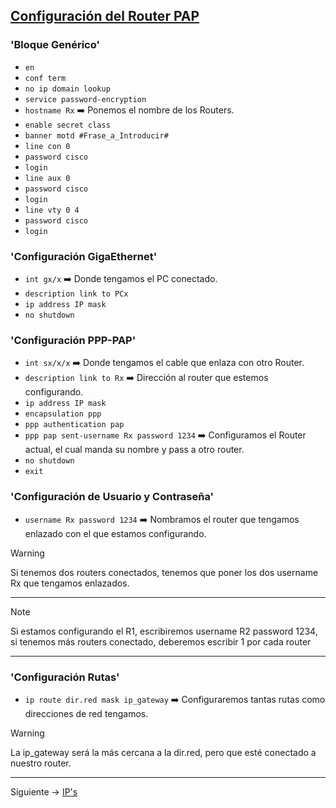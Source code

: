 ## [Configuración del Router PAP](README.md)

### 'Bloque Genérico'

- `en`
- `conf term`
- `no ip domain lookup`
- `service password-encryption`
- `hostname Rx` ➡️ Ponemos el nombre de los Routers.
- `enable secret class`
- `banner motd #Frase_a_Introducir#`
- `line con 0`
- `password cisco`
- `login`
- `line aux 0`
- `password cisco`
- `login`
- `line vty 0 4`
- `password cisco`
- `login`

### 'Configuración GigaEthernet'

- `int gx/x` ➡️ Donde tengamos el PC conectado.
- `description link to PCx`
- `ip address IP mask`
- `no shutdown`

### 'Configuración PPP-PAP'

- `int sx/x/x` ➡️ Donde tengamos el cable que enlaza con otro Router.
- `description link to Rx` ➡️ Dirección al router que estemos configurando.
- `ip address IP mask`
- `encapsulation ppp`
- `ppp authentication pap`
- `ppp pap sent-username Rx password 1234` ➡️ Configuramos el Router actual, el cual manda su nombre y pass a otro router.
- `no shutdown`
- `exit`

### 'Configuración de Usuario y Contraseña'

- `username Rx password 1234` ➡️ Nombramos el router que tengamos enlazado con el que estamos configurando.
> [!WARNING]
> Si tenemos dos routers conectados, tenemos que poner los dos username Rx que tengamos enlazados.
---
> [!NOTE]
> Si estamos configurando el R1, escribiremos username R2 password 1234, si tenemos más routers conectado, deberemos escribir 1 por cada router

---
### 'Configuración Rutas'

- `ip route dir.red mask ip_gateway` ➡️ Configuraremos tantas rutas como direcciones de red tengamos.
> [!WARNING]
> La ip_gateway será la más cercana a la dir.red, pero que esté conectado a nuestro router.
---

Siguiente -> [IP's](ips_pcs.md)
